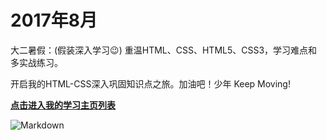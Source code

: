 # 2017年8月

  大二暑假：(假装深入学习😉) 重温HTML、CSS、HTML5、CSS3，学习难点和多实战练习。

   开启我的HTML-CSS深入巩固知识点之旅。加油吧！少年 Keep Moving!

   **[点击进入我的学习主页列表](https://super456.github.io/study-html-css-2017)**

   ![Markdown](http://i4.bvimg.com/601612/f311345fe4bc40f1.jpg)